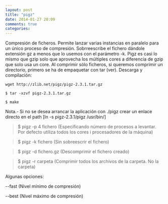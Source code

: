 ```yaml
---
layout: post
title: "pigz"
date: 2014-01-27 20:09
comments: true
categories: 
---
```

Compresión de ficheros. Permite lanzar varias instancias en paralelo para un único proceso de compresión. Sobrreescribe el fichero dándole extensión gz a menos que lo usemos con el parámetro -k. Pigz es casi lo mismo que gzip solo que aprovecha los múltiples cores a diferencia de gzip que solo usa un core. Al comprimir sólo ficheros, si queremos comprimir un directorio, primero se ha de empaquetar con tar (ver). Descarga y compilación:

	wget http://zlib.net/pigz/pigz-2.3.1.tar.gz

	$ tar -xzvf pigz-2.3.1.tar.gz

	$ make

Nota.- Si no se desea arrancar la aplicación con ./pigz crear un enlace directo en el path [ln -s pigz-2.3.1/pigz /usr/bin/]

>$ pigz -p 4 fichero (Especificando número de procesos a levantar. Por defecto utiliza todos los cores i procesadores de la máquina)

>$ pigz -k fichero (Sin sobreescrir el fichero)

>$ pigz -d fichero.gz (Descomprimir el fichero creado)

>$ pigz -r carpeta (Comprimir todos los archivos de la carpeta. No la carpeta)

Algunas opciones:

--fast (Nivel mínimo de compresión)

--best (Nivel máximo de compresión)

